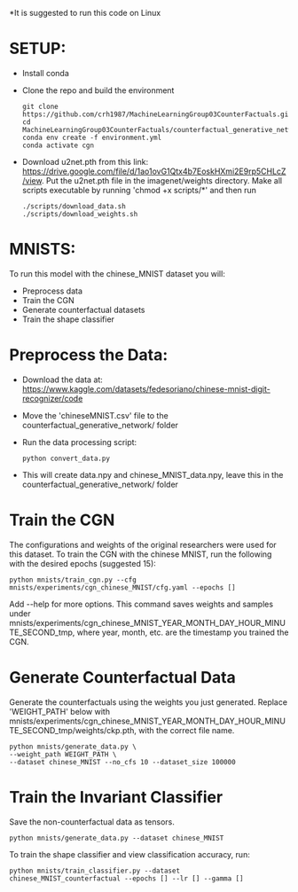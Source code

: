 *It is suggested to run this code on Linux

# SETUP:
  - Install conda
  - Clone the repo and build the environment
  
      ```
      git clone https://github.com/crh1987/MachineLearningGroup03CounterFactuals.git
      cd MachineLearningGroup03CounterFactuals/counterfactual_generative_networks
      conda env create -f environment.yml
      conda activate cgn
      ```
      
  - Download u2net.pth from this link: https://drive.google.com/file/d/1ao1ovG1Qtx4b7EoskHXmi2E9rp5CHLcZ/view. Put the u2net.pth file in the imagenet/weights directory. Make all scripts executable by running 'chmod +x scripts/*' and then run
  
      ```
      ./scripts/download_data.sh
      ./scripts/download_weights.sh
      ```
      
# MNISTS:
To run this model with the chinese_MNIST dataset you will:
  
  - Preprocess data
  - Train the CGN
  - Generate counterfactual datasets
  - Train the shape classifier
    
# Preprocess the Data:
  - Download the data at: https://www.kaggle.com/datasets/fedesoriano/chinese-mnist-digit-recognizer/code
  - Move the 'chineseMNIST.csv' file to the counterfactual_generative_network/ folder
  - Run the data processing script:
    
      ```
      python convert_data.py
      ```
      
  - This will create data.npy and chinese_MNIST_data.npy, leave this in the counterfactual_generative_network/ folder
    
# Train the CGN
The configurations and weights of the original researchers were used for this dataset. To train the CGN with the chinese MNIST, run the following with the desired epochs (suggested 15):
    
    
    python mnists/train_cgn.py --cfg mnists/experiments/cgn_chinese_MNIST/cfg.yaml --epochs []
    
    
Add --help for more options. This command saves weights and samples under mnists/experiments/cgn_chinese_MNIST_YEAR_MONTH_DAY_HOUR_MINUTE_SECOND_tmp, where year, month, etc. are the timestamp you trained the CGN. 
    
# Generate Counterfactual Data
Generate the counterfactuals using the weights you just generated. Replace 'WEIGHT_PATH' below with mnists/experiments/cgn_chinese_MNIST_YEAR_MONTH_DAY_HOUR_MINUTE_SECOND_tmp/weights/ckp.pth, with the correct file name.
    
    
    python mnists/generate_data.py \
    --weight_path WEIGHT_PATH \
    --dataset chinese_MNIST --no_cfs 10 --dataset_size 100000
    
    
# Train the Invariant Classifier

Save the non-counterfactual data as tensors.

    python mnists/generate_data.py --dataset chinese_MNIST
    
    
To train the shape classifier and view classification accuracy, run:
    
    
    python mnists/train_classifier.py --dataset chinese_MNIST_counterfactual --epochs [] --lr [] --gamma []
    
